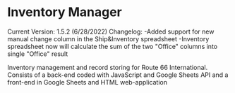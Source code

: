 # Inventory Manager
Current Version: 1.5.2 (6/28/2022)
Changelog:
-Added support for new manual change column in the Ship&Inventory spreadsheet
-Inventory spreadsheet now will calculate the sum of the two "Office" columns into single "Office" result


Inventory management and record storing for Route 66 International.
Consists of a back-end coded with JavaScript and Google Sheets API and a front-end in Google Sheets and HTML web-application

